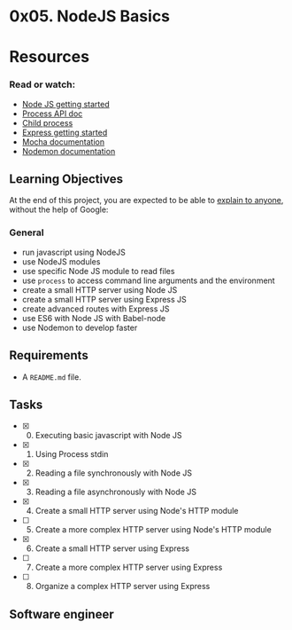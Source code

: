 # 0x05. NodeJS Basics
# Resources
### Read or watch:
* [Node JS getting started](https://nodejs.org/en/docs/guides/getting-started-guide/)
* [Process API doc](https://node.readthedocs.io/en/latest/api/process/)
* [Child process](https://nodejs.org/api/child_process.html)
* [Express getting started](https://expressjs.com/en/starter/installing.html)
* [Mocha documentation](https://mochajs.org/)
* [Nodemon documentation](https://github.com/remy/nodemon#nodemon)

## Learning Objectives
At the end of this project, you are expected to be able to [explain to anyone](https://fs.blog/2012/04/feynman-technique/), without the help of Google:
### General
* run javascript using NodeJS
* use NodeJS modules
* use specific Node JS module to read files
* use ```process``` to access command line arguments and the environment
* create a small HTTP server using Node JS
* create a small HTTP server using Express JS
* create advanced routes with Express JS
* use ES6 with Node JS with Babel-node
* use Nodemon to develop faster

## Requirements
* A ```README.md``` file.

## Tasks
* [x] 0. Executing basic javascript with Node JS
* [x] 1. Using Process stdin
* [x] 2. Reading a file synchronously with Node JS
* [x] 3. Reading a file asynchronously with Node JS
* [x] 4. Create a small HTTP server using Node's HTTP module
* [ ] 5. Create a more complex HTTP server using Node's HTTP module
* [x] 6. Create a small HTTP server using Express
* [ ] 7. Create a more complex HTTP server using Express
* [ ] 8. Organize a complex HTTP server using Express

## Software engineer

